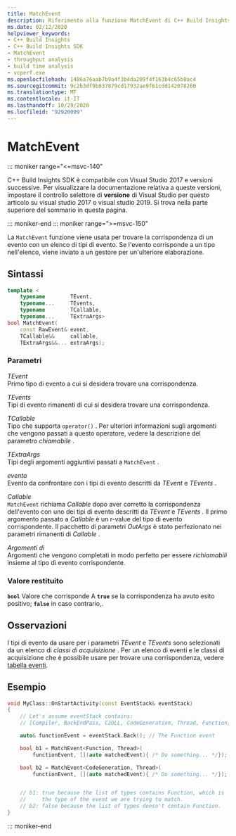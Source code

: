 ```yaml
---
title: MatchEvent
description: Riferimento alla funzione MatchEvent di C++ Build Insights SDK.
ms.date: 02/12/2020
helpviewer_keywords:
- C++ Build Insights
- C++ Build Insights SDK
- MatchEvent
- throughput analysis
- build time analysis
- vcperf.exe
ms.openlocfilehash: 1486a76aab7b9a4f3b4da209f4f163b4c65b0ac4
ms.sourcegitcommit: 9c2b3df9b837879cd17932ae9f61cdd142078260
ms.translationtype: MT
ms.contentlocale: it-IT
ms.lasthandoff: 10/29/2020
ms.locfileid: "92920099"
---
```

# <a name="matchevent"></a>MatchEvent

::: moniker range="<=msvc-140"

C++ Build Insights SDK è compatibile con Visual Studio 2017 e versioni successive. Per visualizzare la documentazione relativa a queste versioni, impostare il controllo selettore di **versione** di Visual Studio per questo articolo su visual studio 2017 o visual studio 2019. Si trova nella parte superiore del sommario in questa pagina.

::: moniker-end
::: moniker range=">=msvc-150"

La `MatchEvent` funzione viene usata per trovare la corrispondenza di un evento con un elenco di tipi di evento. Se l'evento corrisponde a un tipo nell'elenco, viene inviato a un gestore per un'ulteriore elaborazione.

## <a name="syntax"></a>Sintassi

```cpp
template <
    typename        TEvent,
    typename...     TEvents,
    typename        TCallable,
    typename...     TExtraArgs>
bool MatchEvent(
    const RawEvent& event,
    TCallable&&     callable,
    TExtraArgs&&... extraArgs);
```

### <a name="parameters"></a>Parametri

*TEvent*\
Primo tipo di evento a cui si desidera trovare una corrispondenza.

*TEvents*\
Tipi di evento rimanenti di cui si desidera trovare una corrispondenza.

*TCallable*\
Tipo che supporta `operator()` . Per ulteriori informazioni sugli argomenti che vengono passati a questo operatore, vedere la descrizione del parametro *chiamabile* .

*TExtraArgs*\
Tipi degli argomenti aggiuntivi passati a `MatchEvent` .

*evento*\
Evento da confrontare con i tipi di evento descritti da *TEvent* e *TEvents* .

*Callable*\
`MatchEvent` richiama *Callable* dopo aver corretto la corrispondenza dell'evento con uno dei tipi di evento descritti da *TEvent* e *TEvents* . Il primo argomento passato a *Callable* è un r-value del tipo di evento corrispondente. Il pacchetto di parametri *OutArgs* è stato perfezionato nei parametri rimanenti di *Callable* .  

*Argomenti di*\
Argomenti che vengono completati in modo perfetto per essere *richiamabili* insieme al tipo di evento corrispondente.

### <a name="return-value"></a>Valore restituito

**`bool`** Valore che corrisponde A **`true`** se la corrispondenza ha avuto esito positivo; **`false`** in caso contrario,.

## <a name="remarks"></a>Osservazioni

I tipi di evento da usare per i parametri *TEvent* e *TEvents* sono selezionati da un elenco di *classi di acquisizione* . Per un elenco di eventi e le classi di acquisizione che è possibile usare per trovare una corrispondenza, vedere [tabella eventi](../event-table.md).

## <a name="example"></a>Esempio

```cpp
void MyClass::OnStartActivity(const EventStack& eventStack)
{
    // Let's assume eventStack contains:
    // [Compiler, BackEndPass, C2DLL, CodeGeneration, Thread, Function]

    auto& functionEvent = eventStack.Back(); // The Function event

    bool b1 = MatchEvent<Function, Thread>(
        functionEvent, [](auto matchedEvent){ /* Do something... */});

    bool b2 = MatchEvent<CodeGeneration, Thread>(
        functionEvent, [](auto matchedEvent){ /* Do something... */});


    // b1: true because the list of types contains Function, which is
    //     the type of the event we are trying to match.
    // b2: false because the list of types doesn't contain Function.
}
```

::: moniker-end
